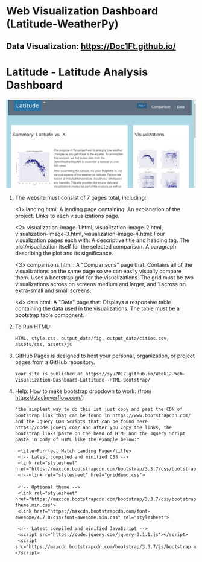 # Web Visualization Dashboard (Latitude-WeatherPy)
## Data Visualization: https://Doc1Ft.github.io/

#  Latitude - Latitude Analysis Dashboard 


![picture](web.png)

1. The website must consist of 7 pages total, including:

   <1> landing.html:   A landing page containing:
       An explanation of the project.
       Links to each visualizations page.

   <2> visualization-image-1.html,
       visualization-image-2.html, 
       visualization-image-3.html,
       visualization-image-4.html:
        Four visualization pages each with:
        A descriptive title and heading tag.
        The plot/visualization itself for the selected comparison.
        A paragraph describing the plot and its significance.
        
     <3> comparisons.html : A "Comparisons" page that:
        Contains all of the visualizations on the same page so we can easily visually compare them.
        Uses a bootstrap grid for the visualizations.
        The grid must be two visualizations across on screens medium and larger, and 1 across on extra-small and small screens.
        
      <4> data.html:  A "Data" page that:
          Displays a responsive table containing the data used in the visualizations.
          The table must be a bootstrap table component.
                    
2. To Run HTML:

       HTML, style.css, output_data/fig, output_data/cities.csv, assets/css, assets/js

3. GitHub Pages is designed to host your personal, organization, or project pages from a GitHub repository.

       Your site is published at https://syu2017.github.io/Week12-Web-Visualization-Dashboard-Lattitude--HTML-Bootstrap/
       

4. Help:  How to make bootstrap dropdown to work: (from https://stackoverflow.com/)
       
       "the simplest way to do this ist just copy and past the CDN of bootstrap link that can be found in https://www.bootstrapcdn.com/ and the Jquery CDN Scripts that can be found here https://code.jquery.com/ and after you copy the links, the bootstrap links paste on the head of HTML and the Jquery Script paste in body of HTML like the example below:"

    <!DOCTYPE html>
    <html>
      <head>

        <title>Purrfect Match Landing Page</title>
        <!-- Latest compiled and minified CSS -->
        <link rel="stylesheet" href="https://maxcdn.bootstrapcdn.com/bootstrap/3.3.7/css/bootstrap.min.css">
        <!--<link rel="stylesheet" href="griddemo.css">

        <!-- Optional theme -->
        <link rel="stylesheet" href="https://maxcdn.bootstrapcdn.com/bootstrap/3.3.7/css/bootstrap-theme.min.css">
        <link href="https://maxcdn.bootstrapcdn.com/font-awesome/4.7.0/css/font-awesome.min.css" rel="stylesheet">

      </head>

      <body>

        <!-- Latest compiled and minified JavaScript -->
        <script src="https://code.jquery.com/jquery-3.1.1.js"></script>
        <script src="https://maxcdn.bootstrapcdn.com/bootstrap/3.3.7/js/bootstrap.min.js">      </script>    
      </body>
    </html>



